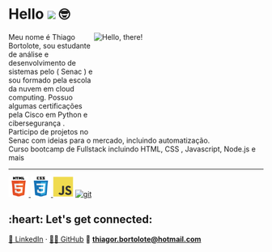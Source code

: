 # Hello <img src="https://media.giphy.com/media/hvRJCLFzcasrR4ia7z/giphy.gif" width="30"> 🤓

<a href="#">
<img src="https://media1.tenor.com/images/a7bd6b94430c1e66148d580209e377c5/tenor.gif?itemid=5043108" title="hello" width="335" height="200" align="right" alt="Hello, there!"> 
</a>
<p1>Meu nome é Thiago Bortolote, sou estudante de análise e desenvolvimento de sistemas pelo ( Senac ) e sou formado pela escola da nuvem em cloud computing. Possuo algumas certificações pela Cisco em Python e cibersegurança . <br> Participo de projetos no Senac com ideias para o mercado, incluindo automatização.<br>
Curso bootcamp de Fullstack incluindo HTML, CSS , Javascript, Node.js e mais</p1>
<hr>
<p align="left">
    <a href="https://www.w3.org/html/" target="_blank"> <img src="https://raw.githubusercontent.com/devicons/devicon/master/icons/html5/html5-original-wordmark.svg" alt="html5" width="40" height="40"/> </a>
    <a href="https://www.w3schools.com/css/" target="_blank"> <img src="https://raw.githubusercontent.com/devicons/devicon/master/icons/css3/css3-original-wordmark.svg" alt="css3" width="40" height="40"/> </a>
    <img src="https://raw.githubusercontent.com/devicons/devicon/master/icons/javascript/javascript-original.svg" alt="javascript" width="40" height="40"/> </a>
<a href="https://git-scm.com/" target="_blank"> <img src="https://www.vectorlogo.zone/logos/git-scm/git-scm-icon.svg" alt="git" width="40" height="40"/> </a>
    </p>


<h2 align="left">:heart: Let's get connected:</h2>

[💼 LinkedIn](www.linkedin.com/in/thiago-roberto-bortolote) · [🧑‍💻 GitHub](https://github.com/Thiagoborto) 📧 **thiagor.bortolote@hotmail.com**
